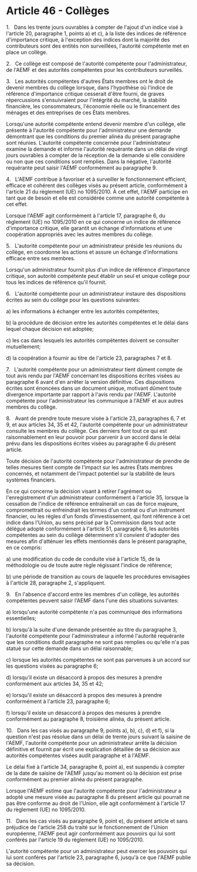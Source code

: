 # Article 46 - Collèges


1.   Dans les trente jours ouvrables à compter de l'ajout d'un indice visé à l'article 20, paragraphe 1, points a) et c), à la liste des indices de référence d'importance critique, à l'exception des indices dont la majorité des contributeurs sont des entités non surveillées, l'autorité compétente met en place un collège.

2.   Ce collège est composé de l'autorité compétente pour l'administrateur, de l'AEMF et des autorités compétentes pour les contributeurs surveillés.

3.   Les autorités compétentes d'autres États membres ont le droit de devenir membres du collège lorsque, dans l'hypothèse où l'indice de référence d'importance critique cesserait d'être fourni, de graves répercussions s'ensuivraient pour l'intégrité du marché, la stabilité financière, les consommateurs, l'économie réelle ou le financement des ménages et des entreprises de ces États membres.

Lorsqu'une autorité compétente entend devenir membre d'un collège, elle présente à l'autorité compétente pour l'administrateur une demande démontrant que les conditions du premier alinéa du présent paragraphe sont réunies. L'autorité compétente concernée pour l'administrateur examine la demande et informe l'autorité requérante dans un délai de vingt jours ouvrables à compter de la réception de la demande si elle considère ou non que ces conditions sont remplies. Dans la négative, l'autorité requérante peut saisir l'AEMF conformément au paragraphe 9.

4.   L'AEMF contribue à favoriser et à surveiller le fonctionnement efficient, efficace et cohérent des collèges visés au présent article, conformément à l'article 21 du règlement (UE) no 1095/2010. À cet effet, l'AEMF participe en tant que de besoin et elle est considérée comme une autorité compétente à cet effet.

Lorsque l'AEMF agit conformément à l'article 17, paragraphe 6, du règlement (UE) no 1095/2010 en ce qui concerne un indice de référence d'importance critique, elle garantit un échange d'informations et une coopération appropriés avec les autres membres du collège.

5.   L'autorité compétente pour un administrateur préside les réunions du collège, en coordonne les actions et assure un échange d'informations efficace entre ses membres.

Lorsqu'un administrateur fournit plus d'un indice de référence d'importance critique, son autorité compétente peut établir un seul et unique collège pour tous les indices de référence qu'il fournit.

6.   L'autorité compétente pour un administrateur instaure des dispositions écrites au sein du collège pour les questions suivantes:

a) les informations à échanger entre les autorités compétentes;

b) la procédure de décision entre les autorités compétentes et le délai dans lequel chaque décision est adoptée;

c) les cas dans lesquels les autorités compétentes doivent se consulter mutuellement;

d) la coopération à fournir au titre de l'article 23, paragraphes 7 et 8.

7.   L'autorité compétente pour un administrateur tient dûment compte de tout avis rendu par l'AEMF concernant les dispositions écrites visées au paragraphe 6 avant d'en arrêter la version définitive. Ces dispositions écrites sont énoncées dans un document unique, motivant dûment toute divergence importante par rapport à l'avis rendu par l'AEMF. L'autorité compétente pour l'administrateur les communique à l'AEMF et aux autres membres du collège.

8.   Avant de prendre toute mesure visée à l'article 23, paragraphes 6, 7 et 9, et aux articles 34, 35 et 42, l'autorité compétente pour un administrateur consulte les membres du collège. Ces derniers font tout ce qui est raisonnablement en leur pouvoir pour parvenir à un accord dans le délai prévu dans les dispositions écrites visées au paragraphe 6 du présent article.

Toute décision de l'autorité compétente pour l'administrateur de prendre de telles mesures tient compte de l'impact sur les autres États membres concernés, et notamment de l'impact potentiel sur la stabilité de leurs systèmes financiers.

En ce qui concerne la décision visant à retirer l'agrément ou l'enregistrement d'un administrateur conformément à l'article 35, lorsque la cessation de l'indice de référence entraînerait un cas de force majeure, compromettrait ou enfreindrait les termes d'un contrat ou d'un instrument financier, ou les règles d'un fonds d'investissement, qui font référence à cet indice dans l'Union, au sens précisé par la Commission dans tout acte délégué adopté conformément à l'article 51, paragraphe 6, les autorités compétentes au sein du collège déterminent s'il convient d'adopter des mesures afin d'atténuer les effets mentionnés dans le présent paragraphe, en ce compris:

a) une modification du code de conduite visé à l'article 15, de la méthodologie ou de toute autre règle régissant l'indice de référence;

b) une période de transition au cours de laquelle les procédures envisagées à l'article 28, paragraphe 2, s'appliquent.

9.   En l'absence d'accord entre les membres d'un collège, les autorités compétentes peuvent saisir l'AEMF dans l'une des situations suivantes:

a) lorsqu'une autorité compétente n'a pas communiqué des informations essentielles;

b) lorsqu'à la suite d'une demande présentée au titre du paragraphe 3, l'autorité compétente pour l'administrateur a informé l'autorité requérante que les conditions dudit paragraphe ne sont pas remplies ou qu'elle n'a pas statué sur cette demande dans un délai raisonnable;

c) lorsque les autorités compétentes ne sont pas parvenues à un accord sur les questions visées au paragraphe 6;

d) lorsqu'il existe un désaccord à propos des mesures à prendre conformément aux articles 34, 35 et 42;

e) lorsqu'il existe un désaccord à propos des mesures à prendre conformément à l'article 23, paragraphe 6;

f) lorsqu'il existe un désaccord à propos des mesures à prendre conformément au paragraphe 8, troisième alinéa, du présent article.

10.   Dans les cas visés au paragraphe 9, points a), b), c), d) et f), si la question n'est pas résolue dans un délai de trente jours suivant la saisine de l'AEMF, l'autorité compétente pour un administrateur arrête la décision définitive et fournit par écrit une explication détaillée de sa décision aux autorités compétentes visées audit paragraphe et à l'AEMF.

Le délai fixé à l'article 34, paragraphe 6, point a), est suspendu à compter de la date de saisine de l'AEMF jusqu'au moment où la décision est prise conformément au premier alinéa du présent paragraphe.

Lorsque l'AEMF estime que l'autorité compétente pour l'administrateur a adopté une mesure visée au paragraphe 8 du présent article qui pourrait ne pas être conforme au droit de l'Union, elle agit conformément à l'article 17 du règlement (UE) no 1095/2010.

11.   Dans les cas visés au paragraphe 9, point e), du présent article et sans préjudice de l'article 258 du traité sur le fonctionnement de l'Union européenne, l'AEMF peut agir conformément aux pouvoirs qui lui sont conférés par l'article 19 du règlement (UE) no 1095/2010.

L'autorité compétente pour un administrateur peut exercer les pouvoirs qui lui sont conférés par l'article 23, paragraphe 6, jusqu'à ce que l'AEMF publie sa décision.

